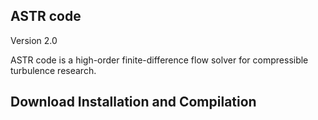 ## ASTR code 
Version 2.0 

ASTR code is a high-order finite-difference flow solver for compressible turbulence research.

## Download Installation and Compilation
